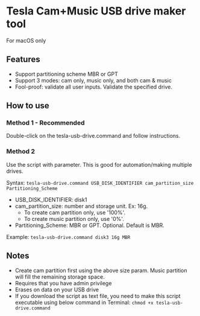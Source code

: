 # Tesla Cam+Music USB drive maker tool
For macOS only

## Features
- Support partitioning scheme MBR or GPT
- Support 3 modes: cam only, music only, and both cam & music
- Fool-proof: validate all user inputs. Validate the specified drive.

## How to use
### Method 1 - Recommended
Double-click on the tesla-usb-drive.command and follow instructions.

### Method 2
Use the script with parameter.
This is good for automation/making multiple drives.

Syntax: `tesla-usb-drive.command USB_DISK_IDENTIFIER cam_partition_size Partitioning_Scheme`

- USB_DISK_IDENTIFIER: disk1
- cam_partition_size: number and storage unit. Ex: 16g.
   - To create cam partition only, use '100%'.
   - To create music partition only, use '0%'.
- Partitioning_Scheme: MBR or GPT. Optional. Default is MBR.

Example: `tesla-usb-drive.command disk3 16g MBR`

## Notes
- Create cam partition first using the above size param. Music partition will fill the remaining storage space.
- Requires that you have admin privilege
- Erases on data on your USB drive
- If you download the script as text file, you need to make this script executable using below command in Terminal: `chmod +x tesla-usb-drive.command`
